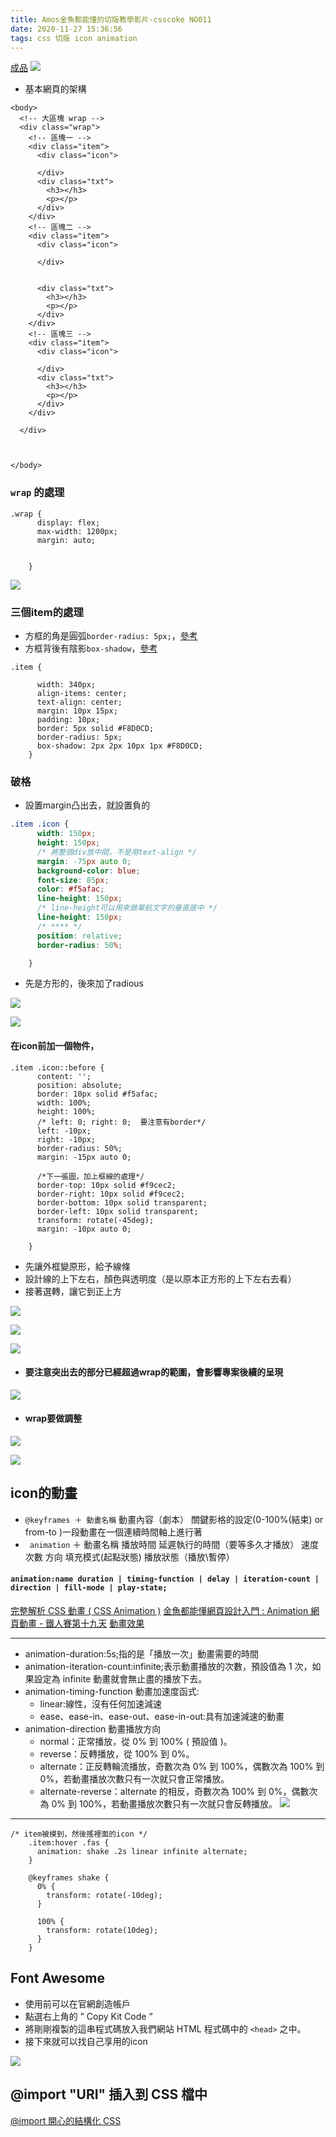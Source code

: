 ```yaml
---
title: Amos金魚都能懂的切版教學影片-csscoke NO011
date: 2020-11-27 15:36:56
tags: css 切版 icon animation
---
```

[成品](https://eva813.github.io/my-projects/coke-NO011(v1).html)
![](https://i.imgur.com/4oCdMgG.png)

* 基本網頁的架構
```htmlembedded=
<body>
  <!-- 大區塊 wrap -->
  <div class="wrap">
    <!-- 區塊一 -->
    <div class="item">
      <div class="icon">

      </div>
      <div class="txt">
        <h3></h3>
        <p></p>
      </div>
    </div>
    <!-- 區塊二 -->
    <div class="item">
      <div class="icon">

      </div>


      <div class="txt">
        <h3></h3>
        <p></p>
      </div>
    </div>
    <!-- 區塊三 -->
    <div class="item">
      <div class="icon">

      </div>
      <div class="txt">
        <h3></h3>
        <p></p>
      </div>
    </div>

  </div>



</body>
```

### `wrap` 的處理

```css=
.wrap {
      display: flex;
      max-width: 1200px;
      margin: auto;


    }
```

![](https://i.imgur.com/5PBCM6c.png)



###  三個item的處理
* 方框的角是圓弧`border-radius: 5px;`，[參考](https://developer.mozilla.org/zh-CN/docs/Web/CSS/border-radius)
* 方框背後有陰影`box-shadow`，[參考](https://developer.mozilla.org/zh-TW/docs/Web/CSS/box-shadow)

```css=
.item {

      width: 340px;
      align-items: center;
      text-align: center;
      margin: 10px 15px;
      padding: 10px;
      border: 5px solid #F8D0CD;
      border-radius: 5px;
      box-shadow: 2px 2px 10px 1px #F8D0CD;
    }
```


### 破格
* 設置margin凸出去，就設置負的

```css
.item .icon {
      width: 150px;
      height: 150px;
      /* 將整個div放中間，不是用text-align */
      margin: -75px auto 0;
      background-color: blue;
      font-size: 85px;
      color: #f5afac;
      line-height: 150px;
      /* line-height可以用來做單航文字的垂直居中 */
      line-height: 150px;
      /* **** */
      position: relative;
      border-radius: 50%;

    }
```
* 先是方形的，後來加了radious

![](https://i.imgur.com/vXjT2NR.png)

![](https://i.imgur.com/joOrRwU.png)


#### 在icon前加一個物件，
```css=
.item .icon::before {
      content: '';
      position: absolute;
      border: 10px solid #f5afac;
      width: 100%;
      height: 100%;
      /* left: 0; right: 0;  要注意有border*/
      left: -10px;
      right: -10px;
      border-radius: 50%;
      margin: -15px auto 0;
      
      /*下一張圖，加上框線的處理*/
      border-top: 10px solid #f9cec2;
      border-right: 10px solid #f9cec2;
      border-bottom: 10px solid transparent;
      border-left: 10px solid transparent;
      transform: rotate(-45deg);
      margin: -10px auto 0;
     
    }
```
* 先讓外框變原形，給予線條
* 設計線的上下左右，顏色與透明度（是以原本正方形的上下左右去看）
* 接著選轉，讓它到正上方

![](https://i.imgur.com/Vg4Rhg5.png)

![](https://i.imgur.com/9NuBZmd.png)

![](https://i.imgur.com/9UdygSn.png)

* #### 要注意突出去的部分已經超過wrap的範圍，會影響專案後續的呈現
![](https://i.imgur.com/31dbEZZ.png)


* #### wrap要做調整

![](https://i.imgur.com/mwELszb.png)

![](https://i.imgur.com/FeeKHp9.png)




## icon的動畫

* `@keyframes ＋ 動畫名稱` 動畫內容（劇本） 關鍵影格的設定(0-100%(結束) or from-to )一段動畫在一個連續時間軸上進行著
* ` animation` ＋ 動畫名稱 播放時間  延遲執行的時間（要等多久才播放） 速度 次數 方向 填充模式(起點狀態)  播放狀態（播放\暫停）

#### `animation:name duration | timing-function | delay | iteration-count | direction | fill-mode | play-state;`




[完整解析 CSS 動畫 ( CSS Animation )](https://www.oxxostudio.tw/articles/201803/css-animation.html)
[金魚都能懂網頁設計入門 : Animation 網頁動畫 - 鐵人賽第十九天](https://www.youtube.com/watch?v=H9xZ9mExrZk&feature=youtu.be)
[動畫效果](https://dotblogs.com.tw/gra/2018/03/20/222028)

***
- animation-duration:5s;指的是「播放一次」動畫需要的時間
- animation-iteration-count:infinite;表示動畫播放的次數，預設值為 1 次，如果設定為 infinite 動畫就會無止盡的播放下去。
- animation-timing-function 動畫加速度函式:
    - linear:線性，沒有任何加速減速
    - ease、ease-in、ease-out、ease-in-out:具有加速減速的動畫   
- animation-direction 動畫播放方向
    - normal：正常播放，從 0% 到 100% ( 預設值 )。
    - reverse：反轉播放，從 100% 到 0%。
    - alternate：正反轉輪流播放，奇數次為 0% 到 100%，偶數次為 100% 到 0%，若動畫播放次數只有一次就只會正常播放。
    - alternate-reverse：alternate 的相反，奇數次為 100% 到 0%，偶數次為 0% 到 100%，若動畫播放次數只有一次就只會反轉播放。
![](https://i.imgur.com/X8LBQPn.png)
***

```css=
/* item被摸到，然後搖裡面的icon */
    .item:hover .fas {
      animation: shake .2s linear infinite alternate;
    }

    @keyframes shake {
      0% {
        transform: rotate(-10deg);
      }

      100% {
        transform: rotate(10deg);
      }
    }
```

## Font Awesome 
* 使用前可以在官網創造帳戶
* 點選右上角的 ” Copy Kit Code ”
* 將剛剛複製的這串程式碼放入我們網站 HTML 程式碼中的 ``<head>`` 之中。
* 接下來就可以找自己享用的icon

![](https://i.imgur.com/ZZZ5mYn.png)


## @import "URI" 插入到 CSS 檔中
[@import 開心的結構化 CSS](https://ithelp.ithome.com.tw/articles/10195612)
